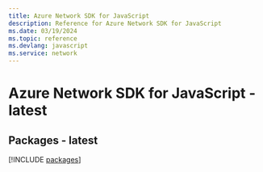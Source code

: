 ```yaml
---
title: Azure Network SDK for JavaScript
description: Reference for Azure Network SDK for JavaScript
ms.date: 03/19/2024
ms.topic: reference
ms.devlang: javascript
ms.service: network
---
```

# Azure Network SDK for JavaScript - latest
## Packages - latest
[!INCLUDE [packages](network-index.md)]